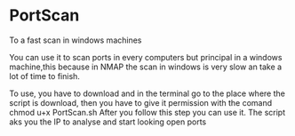 # PortScan
To a fast scan in windows machines

You can use it to scan ports in every computers but principal in a windows machine,this because in NMAP the scan in windows is very slow an take a
lot of time to finish.

To use, you have to download and in the terminal go to the place where the script is download, then you have to give it permission 
with the comand chmod u+x PortScan.sh
After you follow this step you can use it. The script aks you the IP to analyse and start looking open ports

